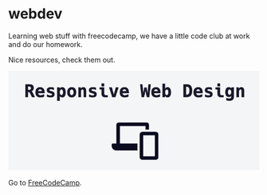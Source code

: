 # webdev

Learning web stuff with freecodecamp, we have a little code club at work and do our homework.

Nice resources, check them out. 

[![Screenshot](/docs/images/title.png)](https://www.freecodecamp.org/)

Go to [FreeCodeCamp](https://www.freecodecamp.org/).
